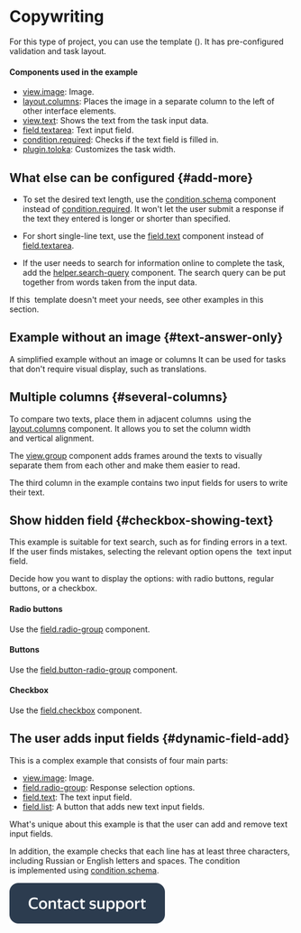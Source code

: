 # Copywriting

For this type of project, you can use the  template (). It has pre-configured validation and task layout.

#### Components used in the example

- [view.image](../reference/view.image.md): Image.
- [layout.columns](../reference/layout.columns.md): Places the image in a separate column to the left of other interface elements.
- [view.text](../reference/view.text.md): Shows the text from the task input data.
- [field.textarea](../reference/field.textarea.md): Text input field.
- [condition.required](../reference/condition.required.md): Checks if the text field is filled in.
- [plugin.toloka](../reference/plugin.toloka.md): Customizes the task width.


## What else can be configured {#add-more}

- To set the desired text length, use the [condition.schema](../reference/condition.schema.md) component instead of [condition.required](../reference/condition.required.md). It won't let the user submit a response if the text they entered is longer or shorter than specified.

- For short single-line text, use the [field.text](../reference/field.text.md) component instead of [field.textarea](../reference/field.textarea.md).

- If the user needs to search for information online to complete the task, add the [helper.search-query](../reference/helper.search-query.md) component. The search query can be put together from words taken from the input data.


If this  template doesn't meet your needs, see other examples in this section.


## Example without an image {#text-answer-only}

A simplified example without an image or columns It can be used for tasks that don't require visual display, such as translations.


## Multiple columns {#several-columns}

To compare two texts, place them in adjacent columns  using the [layout.columns](../reference/layout.columns.md) component. It allows you to set the column width and vertical alignment.

The [view.group](../reference/view.group.md) component adds frames around the texts to visually separate them from each other and make them easier to read.

The third column in the example contains two input fields for users to write their text.


## Show hidden field {#checkbox-showing-text}

This example is suitable for text search, such as for finding errors in a text. If the user finds mistakes, selecting the relevant option opens the  text input field.

Decide how you want to display the options: with radio buttons, regular buttons, or a checkbox.

#### Radio buttons

Use the [field.radio-group](../reference/field.radio-group.md) component.

#### Buttons

Use the [field.button-radio-group](../reference/field.button-radio-group.md) component.

#### Checkbox

Use the [field.checkbox](../reference/field.checkbox.md) component.


## The user adds input fields {#dynamic-field-add}

This is a complex example that consists of four main parts:
- [view.image](../reference/view.image.md): Image.
- [field.radio-group](../reference/field.radio-group.md): Response selection options.
- [field.text](../reference/field.text.md): The text input field.
- [field.list](../reference/field.list.md): A button that adds new text input fields.

What's unique about this example is that the user can add and remove text  input fields.

In addition, the example checks that each line has at least three characters, including Russian or English letters and spaces. The condition is implemented using [condition.schema](../reference/condition.schema.md).


[![](../_images/buttons/contact-support.svg)](../concepts/support.md)
